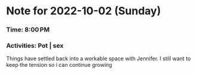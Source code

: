 # Note for 2022-10-02 (Sunday)
### Time: 8:00 PM
### Activities: Pot | sex

Things have settled back into a workable space with Jennifer. I still want to keep the tension so i can continue growing
